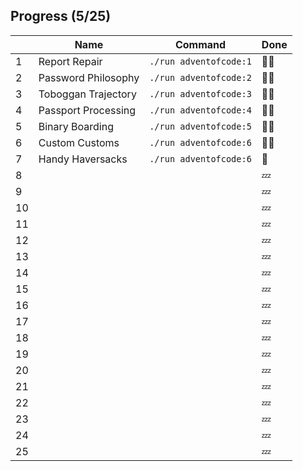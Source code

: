 ## Progress (5/25)

|     | Name | Command | Done    |
| --- | -----| ------- | ------- |
| 1   | Report Repair | `./run adventofcode:1` | :star2::star2:  |
| 2   | Password Philosophy | `./run adventofcode:2` | :star2::star2: |
| 3   | Toboggan Trajectory | `./run adventofcode:3` | :star2::star2: |
| 4   | Passport Processing | `./run adventofcode:4` | :star2::star2: |
| 5   | Binary Boarding | `./run adventofcode:5` | :star2::star2:   |
| 6   | Custom Customs | `./run adventofcode:6` | :star2::star2:   |
| 7   | Handy Haversacks | `./run adventofcode:6` | :star2:   |
| 8   | | | :zzz:   |
| 9   | | | :zzz:   |
| 10  | | | :zzz:   |
| 11  | | | :zzz:   |
| 12  | | | :zzz:   |
| 13  | | | :zzz:   |
| 14  | | | :zzz:   |
| 15  | | | :zzz:   |
| 16  | | | :zzz:   |
| 17  | | | :zzz:   |
| 18  | | | :zzz:   |
| 19  | | | :zzz:   |
| 20  | | | :zzz:   |
| 21  | | | :zzz:   |
| 22  | | | :zzz:   |
| 23  | | | :zzz:   |
| 24  | | | :zzz:   |
| 25  | | | :zzz:   |
